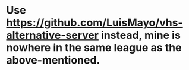 # Use https://github.com/LuisMayo/vhs-alternative-server instead, mine is nowhere in the same league as the above-mentioned.